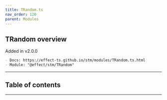 ```yaml
---
title: TRandom.ts
nav_order: 120
parent: Modules
---
```


## TRandom overview

Added in v2.0.0

```md
- Docs: https://effect-ts.github.io/stm/modules/TRandom.ts.html
- Module: "@effect/stm/TRandom"
```

---

<h2 class="text-delta">Table of contents</h2>

---
